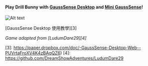 #### Play **Drill Bunny** with [GaussSense Desktop][1] and [Mini GaussSense][2]!

![Alt text](https://gausstoys.s3-ap-northeast-1.amazonaws.com/uploads/project_attachment/attachment/22/bunny.png)

[GaussSense Desktop 使用教學][3]

*Game adapted from [LudumDare29][4]*

[1]: http://developers.gausstoys.com/apps/desktop
[2]: http://store.gausstoys.com/collections/frontpage/products/gausssense-mini
[3]: https://paper.dropbox.com/doc/-GaussSense-Desktop-Web--PUVrtaFroXV4K4zBAqQZ6)
[4]: https://github.com/DreamShowAdventures/LudumDare29
